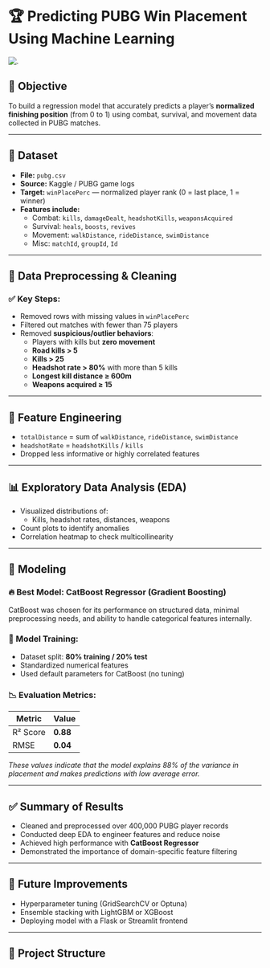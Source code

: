 # 🏆 Predicting PUBG Win Placement Using Machine Learning
![.](media/giphy.gif)



## 📌 Objective

To build a regression model that accurately predicts a player’s **normalized finishing position** (from 0 to 1) using combat, survival, and movement data collected in PUBG matches.

---

## 📁 Dataset

- **File:** `pubg.csv`
- **Source:** Kaggle / PUBG game logs
- **Target:** `winPlacePerc` — normalized player rank (0 = last place, 1 = winner)
- **Features include:**
  - Combat: `kills`, `damageDealt`, `headshotKills`, `weaponsAcquired`
  - Survival: `heals`, `boosts`, `revives`
  - Movement: `walkDistance`, `rideDistance`, `swimDistance`
  - Misc: `matchId`, `groupId`, `Id`

---

## 🧹 Data Preprocessing & Cleaning

### ✅ Key Steps:
- Removed rows with missing values in `winPlacePerc`
- Filtered out matches with fewer than 75 players
- Removed **suspicious/outlier behaviors**:
  - Players with kills but **zero movement**
  - **Road kills > 5**
  - **Kills > 25**
  - **Headshot rate > 80%** with more than 5 kills
  - **Longest kill distance ≥ 600m**
  - **Weapons acquired ≥ 15**

---

## 🔧 Feature Engineering

- `totalDistance` = sum of `walkDistance`, `rideDistance`, `swimDistance`
- `headshotRate` = `headshotKills` / `kills`
- Dropped less informative or highly correlated features

---

## 📊 Exploratory Data Analysis (EDA)

- Visualized distributions of:
  - Kills, headshot rates, distances, weapons
- Count plots to identify anomalies
- Correlation heatmap to check multicollinearity

---

## 🤖 Modeling

### 🔥 Best Model: **CatBoost Regressor (Gradient Boosting)**

CatBoost was chosen for its performance on structured data, minimal preprocessing needs, and ability to handle categorical features internally.

### 🧪 Model Training:

- Dataset split: **80% training / 20% test**
- Standardized numerical features
- Used default parameters for CatBoost (no tuning)

### 📉 Evaluation Metrics:

| Metric      | Value     |
|-------------|-----------|
| R² Score    | **0.88**  |
| RMSE        | **0.04**  |

*These values indicate that the model explains 88% of the variance in placement and makes predictions with low average error.*

---

## ✅ Summary of Results

- Cleaned and preprocessed over 400,000 PUBG player records
- Conducted deep EDA to engineer features and reduce noise
- Achieved high performance with **CatBoost Regressor**
- Demonstrated the importance of domain-specific feature filtering

---

## 🚀 Future Improvements

- Hyperparameter tuning (GridSearchCV or Optuna)
- Ensemble stacking with LightGBM or XGBoost
- Deploying model with a Flask or Streamlit frontend

---

## 📂 Project Structure


